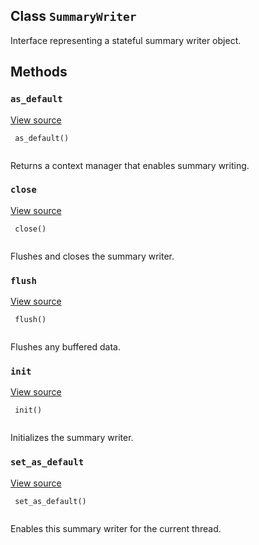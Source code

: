 

## Class  `SummaryWriter` 
Interface representing a stateful summary writer object.

## Methods


###  `as_default` 
[View source](https://github.com/tensorflow/tensorflow/blob/r2.0/tensorflow/python/ops/summary_ops_v2.py#L186-L190)

```
 as_default()
 
```

Returns a context manager that enables summary writing.

###  `close` 
[View source](https://github.com/tensorflow/tensorflow/blob/r2.0/tensorflow/python/ops/summary_ops_v2.py#L200-L202)

```
 close()
 
```

Flushes and closes the summary writer.

###  `flush` 
[View source](https://github.com/tensorflow/tensorflow/blob/r2.0/tensorflow/python/ops/summary_ops_v2.py#L196-L198)

```
 flush()
 
```

Flushes any buffered data.

###  `init` 
[View source](https://github.com/tensorflow/tensorflow/blob/r2.0/tensorflow/python/ops/summary_ops_v2.py#L192-L194)

```
 init()
 
```

Initializes the summary writer.

###  `set_as_default` 
[View source](https://github.com/tensorflow/tensorflow/blob/r2.0/tensorflow/python/ops/summary_ops_v2.py#L181-L184)

```
 set_as_default()
 
```

Enables this summary writer for the current thread.

